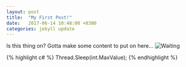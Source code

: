 ```yaml
---
layout: post
title:  "My First Post!"
date:   2017-06-14 10:48:00 +0300
categories: jekyll update
---
```

Is this thing on?
Gotta make some content to put on here... 
![Waiting](https://cdn.discordapp.com/attachments/313045219841146881/313052649702293504/tumblr_oohg25cjw71vaigheo1_500.gif)


{% highlight c# %}
Thread.Sleep(int.MaxValue);
{% endhighlight %}